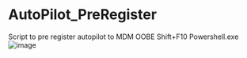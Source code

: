# AutoPilot_PreRegister
Script to pre register autopilot to MDM
OOBE
Shift+F10
Powershell.exe![image](https://github.com/user-attachments/assets/b52736ad-13a1-43e6-9a1a-904aafb39275)
